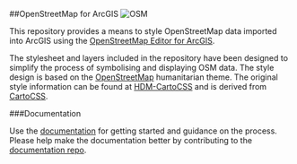 ##OpenStreetMap for ArcGIS
![OSM](https://raw.githubusercontent.com/GASCUK/OpenStreetMap-ArcGIS/master/Images/osm_banner_small.png)

This repository provides a means to style OpenStreetMap data imported into ArcGIS using the 
[OpenStreetMap Editor for ArcGIS](http://www.esri.com/software/arcgis/extensions/openstreetmap).

The stylesheet and layers included in the repository have been designed to simplify the process of 
symbolising and displaying OSM data. The style design is based on the 
[OpenStreetMap](http://openstreetmap.org/) humanitarian theme. The original style information can be 
found at [HDM-CartoCSS](https://github.com/hotosm/HDM-CartoCSS) and is derived from 
[CartoCSS](https://github.com/mapbox/carto).

###Documentation

Use the [documentation](http://gascuk.github.io/OpenStreetMap-ArcGIS/) for getting started and guidance on the process. Please help make the documentation better by contributing to the [documentation repo](https://github.com/GASCUK/OpenStreetMap-ArcGIS-docs).
